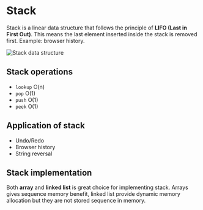 # Stack

Stack is a linear data structure that follows the principle of **LIFO (Last in First Out)**. This means the last element inserted inside the stack is removed first. Example: browser history.

![Stack data structure](https://github.com/isandeepbansal/data-structures-and-algorithms/blob/main/assets/stack.webp)

## Stack operations

- `lookup` O(n)
- `pop` O(1)
- `push` O(1)
- `peek` O(1)

## Application of stack

- Undo/Redo
- Browser history
- String reversal

## Stack implementation

Both **array** and **linked list** is great choice for implementing stack. Arrays gives sequence memory benefit, linked list provide dynamic memory allocation but they are not stored sequence in memory.

